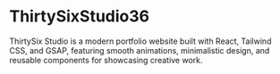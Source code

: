 # ThirtySixStudio36
ThirtySix Studio is a modern portfolio website built with React, Tailwind CSS, and GSAP, featuring smooth animations, minimalistic design, and reusable components for showcasing creative work.
